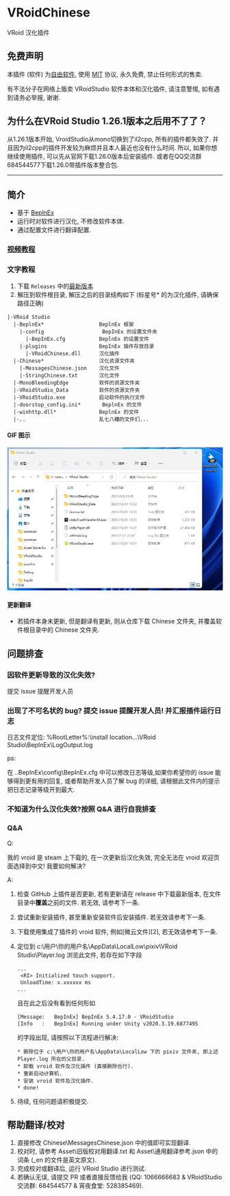 # VRoidChinese

VRoid 汉化插件

## 免费声明

本插件 (软件) 为[自由软件][5], 使用 [MIT][6] 协议, 永久免费, 禁止任何形式的售卖.

有不法分子在网络上贩卖 VRoidStudio 软件本体和汉化插件, 请注意警惕, 如有遇到请务必举报, 谢谢.

## 为什么在VRoid Studio 1.26.1版本之后用不了了？
从1.26.1版本开始, VroidStudio从mono切换到了il2cpp, 所有的插件都失效了. 并且因为il2cpp的插件开发较为麻烦并且本人最近也没有什么时间. 所以, 如果你想继续使用插件, 可以先从官网下载1.26.0版本后安装插件. 或者在QQ交流群684544577下载1.26.0带插件版本整合包.

---

## 简介

- 基于 [BeplnEx][1]
- 运行时对软件进行汉化, 不修改软件本体.
- 通过配置文件进行翻译配置.

### [视频教程][3]

### 文字教程

1. 下载 `Releases` 中的[最新版本][4]
2. 解压到软件根目录, 解压之后的目录结构如下 (标星号\* 的为汉化插件, 请确保路径正确)

```files
|-VRoid Studio
  |-BeplnEx*                  BeplnEx 框架
    |-config                   BepInEx 的设置文件夹
      |-BepInEx.cfg           BeplnEx 的设置文件
    |-plugins                 BepInEx 插件存放目录
      |-VRoidChinese.dll      汉化插件
  |-Chinese*                  汉化资源文件夹
    |-MessagesChinese.json    汉化文件
    |-StringChinese.txt       汉化文件
  |-MonoBleedingEdge          软件的资源文件夹
  |-VRoidStudio_Data          软件的资源文件夹
  |-VRoidStudio.exe           启动软件的执行文件
  |-doorstop_config.ini*       BeplnEx 的文件
  |-winhttp.dll*              BeplnEx 的文件
  |-..                        乱七八糟的文件们...
```

#### GIF 图示

![教程](Asset/VRoidStudioChineseInstallTutorial.gif)

#### 更新翻译

- 若插件本身未更新, 但是翻译有更新, 则从仓库下载 Chinese 文件夹, 并覆盖软件根目录中的 Chinese 文件夹.

## 问题排查

### 因软件更新导致的汉化失效?

提交 issue 提醒开发人员

### 出现了不可名状的 bug? 提交 issue 提醒开发人员! 并汇报插件运行日志

日志文件定位: %RootLetter%:\install location...\VRoid Studio\BepInEx\LogOutput.log

ps:

在 ..BepInEx\config\BepInEx.cfg 中可以修改日志等级,如果你希望你的 issue 能够得到更有用的回复, 或者帮助开发人员了解 bug 的详细, 请根据此文件内的提示把日志记录等级开到最大.

### 不知道为什么汉化失效?按照 Q&A 进行自我排查

### Q&A

Q:

我的 vroid 是 steam 上下载的, 在一次更新后汉化失效, 完全无法在 vroid 欢迎页面选择到中文! 我要如何解决?

A:

1. 检查 GitHub 上插件是否更新, 若有更新请在 release 中下载最新版本, 在文件目录中**覆盖**之前的文件. 若无效, 请参考下一条.
2. 尝试重新安装插件, 甚至重新安装软件后安装插件. 若无效请参考下一条.
3. 下载使用集成了插件的 vroid 软件, 例如[微云文件][2], 若无效请参考下一条.
4. 定位到 c:\用户\你的用户名\AppData\LocalLow\pixiv\VRoid Studio\Player.log
   浏览此文件, 若存在如下字段

    ```text
    ...
     <RI> Initialized touch support.
     UnloadTime: x.xxxxxx ms
    ...
    ```

    且在此之后没有看到任何形如

    ```text
    [Message:   BepInEx] BepInEx 5.4.17.0 - VRoidStudio
    [Info   :   BepInEx] Running under Unity v2020.3.19.6877495
    ```

    的字段出现, 请按照以下流程进行解决:

    ```text
    * 删除位于 c:\用户\你的用户名\AppData\LocalLow 下的 pixiv 文件夹, 即上述 Player.log 所在的父目录.
    * 卸载 vroid 软件及汉化插件 (直接删除也行).
    * 重新启动计算机.
    * 安装 vroid 软件及汉化插件.
    * done!
    ```

5. 待续, 任何问题请积极提交.

## 帮助翻译/校对

1. 直接修改 Chinese\MessagesChinese.json 中的值即可实现翻译.
2. 校对时, 请参考 Asset\旧版校对用翻译.txt 和 Asset\通用翻译参考.json 中的词条 (\_en 的文件是英文原文).
3. 完成校对或翻译后, 运行 VRoid Studio 进行测试.
4. 若确认无误, 请提交 PR 或者直接反馈给我 (QQ: 1066666683 & VRoidStudio 交流群: 684544577 & 宵夜食堂: 528385469).

[1]: https://github.com/BepInEx/BepInEx/releases
[3]: https://www.bilibili.com/video/BV1BL41137Tc/
[4]: https://github.com/xiaoye97/VRoidChinese/releases/latest
[5]: https://zh.wikipedia.org/zh-cn/%E8%87%AA%E7%94%B1%E8%BD%AF%E4%BB%B6
[6]: https://mit-license.org/
